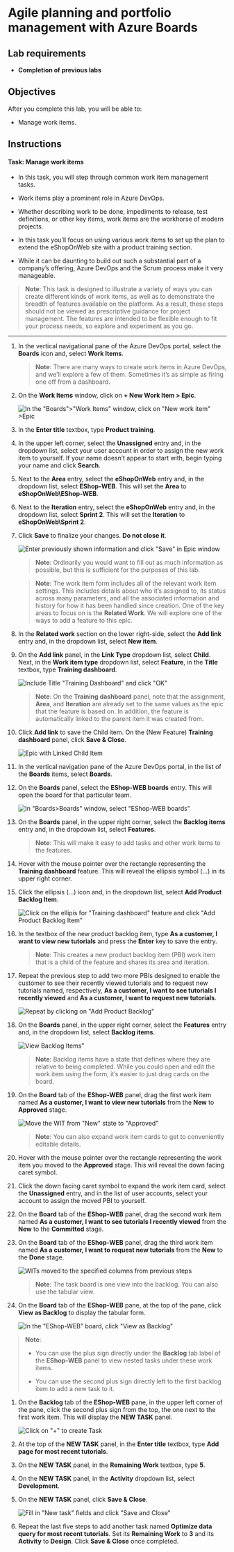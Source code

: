 
Agile planning and portfolio management with Azure Boards
=========================================================

Lab requirements
----------------

* **Completion of previous labs**

Objectives
----------

After you complete this lab, you will be able to:

*   Manage work items.
  
Instructions
------------

#### Task: Manage work items

* In this task, you will step through common work item management tasks.

* Work items play a prominent role in Azure DevOps. 
* Whether describing work to be done, impediments to release, test definitions, or other key items, work items are the workhorse of modern projects. 
* In this task you’ll focus on using various work items to set up the plan to extend the eShopOnWeb site with a product training section. 
* While it can be daunting to build out such a substantial part of a company’s offering, Azure DevOps and the Scrum process make it very manageable.

> **Note**: This task is designed to illustrate a variety of ways you can create different kinds of work items, as well as to demonstrate the breadth of features available on the platform. As a result, these steps should not be viewed as prescriptive guidance for project management. The features are intended to be flexible enough to fit your process needs, so explore and experiment as you go.

---

1.  In the vertical navigational pane of the Azure DevOps portal, select the **Boards** icon and, select **Work Items**.
    
     > **Note**: There are many ways to create work items in Azure DevOps, and we’ll explore a few of them. Sometimes it’s as simple as firing one off from a dashboard.
    
2.  On the **Work Items** window, click on **\+ New Work Item > Epic**.
    
     ![In the "Boards">"Work Items" window, click on "New work item" >Epic](./images/EShop-WEB-create_epic_v1.png)
    
3.  In the **Enter title** textbox, type **Product training**.
4.  In the upper left corner, select the **Unassigned** entry and, in the dropdown list, select your user account in order to assign the new work item to yourself. If your name doesn’t appear to start with, begin typing your name and click **Search**.
5.  Next to the **Area** entry, select the **eShopOnWeb** entry and, in the dropdown list, select **EShop-WEB**. This will set the **Area** to **eShopOnWeb\\EShop-WEB**.
6.  Next to the **Iteration** entry, select the **eShopOnWeb** entry and, in the dropdown list, select **Sprint 2**. This will set the **Iteration** to **eShopOnWeb\\Sprint 2**.
7.  Click **Save** to finalize your changes. **Do not close it**.
    
     ![Enter previously shown information and click "Save" in Epic window](./images/EShop-WEB-epic_details_v1.png)
    
     > **Note**: Ordinarily you would want to fill out as much information as possible, but this is sufficient for the purposes of this lab.
    
     > **Note**: The work item form includes all of the relevant work item settings. This includes details about who it’s assigned to, its status across many parameters, and all the associated information and history for how it has been handled since creation. One of the key areas to focus on is the **Related Work**. We will explore one of the ways to add a feature to this epic.
    
8.  In the **Related work** section on the lower right-side, select the **Add link** entry and, in the dropdown list, select **New item**.
9.  On the **Add link** panel, in the **Link Type** dropdown list, select **Child**. Next, in the **Work item type** dropdown list, select **Feature**, in the **Title** textbox, type **Training dashboard**.
    
     ![Include Title "Training Dashboard" and click "OK"](./images/EShop-WEB-create_child_feature.png)
    
     > **Note**: On the **Training dashboard** panel, note that the assignment, **Area**, and **Iteration** are already set to the same values as the epic that the feature is based on. In addition, the feature is automatically linked to the parent item it was created from.
    
10.  Click **Add link** to save the Child item. On the (New Feature) **Training dashboard** panel, click **Save & Close**.
    
     ![Epic with Linked Child Item](./images/EShop-WEB-epic_with_linked_item_v1.png)
    
11.  In the vertical navigation pane of the Azure DevOps portal, in the list of the **Boards** items, select **Boards**.
12.  On the **Boards** panel, select the **EShop-WEB boards** entry. This will open the board for that particular team.
    
     ![ In "Boards>Boards" window, select "EShop-WEB boards"](./images/EShop-WEB-_boards_v1.png)
    
13.  On the **Boards** panel, in the upper right corner, select the **Backlog items** entry and, in the dropdown list, select **Features**.
    
     > **Note**: This will make it easy to add tasks and other work items to the features.
    
14.  Hover with the mouse pointer over the rectangle representing the **Training dashboard** feature. This will reveal the ellipsis symbol (…) in its upper right corner.
15.  Click the ellipsis (…) icon and, in the dropdown list, select **Add Product Backlog Item**.
    
     ![Click on the ellipis for "Training dashboard" feature and click "Add Product Backlog Item"](./images/EShop-WEB-add_pb_v1.png)
    
16.  In the textbox of the new product backlog item, type **As a customer, I want to view new tutorials** and press the **Enter** key to save the entry.
    
     > **Note**: This creates a new product backlog item (PBI) work item that is a child of the feature and shares its area and iteration.
    
17.  Repeat the previous step to add two more PBIs designed to enable the customer to see their recently viewed tutorials and to request new tutorials named, respectively, **As a customer, I want to see tutorials I recently viewed** and **As a customer, I want to request new tutorials**.
    
     ![Repeat by clicking on "Add Product Backlog" ](./images/EShop-WEB-pbis_v1.png)
    
18.  On the **Boards** panel, in the upper right corner, select the **Features** entry and, in the dropdown list, select **Backlog items**.
    
     ![View Backlog Items" ](./images/EShop-WEB-backlog_v1.png)
    
     > **Note**: Backlog items have a state that defines where they are relative to being completed. While you could open and edit the work item using the form, it’s easier to just drag cards on the board.
    
19.  On the **Board** tab of the **EShop-WEB** panel, drag the first work item named **As a customer, I want to view new tutorials** from the **New** to **Approved** stage.
    
     ![Move the WIT from "New" state to "Approved"](./images/EShop-WEB-new2ap_v1.png)
    
     > **Note**: You can also expand work item cards to get to conveniently editable details.
    
20.  Hover with the mouse pointer over the rectangle representing the work item you moved to the **Approved** stage. This will reveal the down facing caret symbol.
21.  Click the down facing caret symbol to expand the work item card, select the **Unassigned** entry, and in the list of user accounts, select your account to assign the moved PBI to yourself.
22.  On the **Board** tab of the **EShop-WEB** panel, drag the second work item named **As a customer, I want to see tutorials I recently viewed** from the **New** to the **Committed** stage.
23.  On the **Board** tab of the **EShop-WEB** panel, drag the third work item named **As a customer, I want to request new tutorials** from the **New** to the **Done** stage.
    
     ![WITs moved to the specified columns from previous steps](./images/EShop-WEB-board_pbis_v1.png)
    
     > **Note**: The task board is one view into the backlog. You can also use the tabular view.
    
24.  On the **Board** tab of the **EShop-WEB** pane, at the top of the pane, click **View as Backlog** to display the tabular form.
    
     ![In the "EShop-WEB" board, click "View as Backlog"](./images/EShop-WEB-view_backlog_v1.png)
    
> **Note**:
> * You can use the plus sign directly under the **Backlog** tab label of the **EShop-WEB** panel to view nested tasks under these work items.
 >   
>* You can use the second plus sign directly left to the first backlog item to add a new task to it.
    
1.   On the **Backlog** tab of the **EShop-WEB** pane, in the upper left corner of the pane, click the second plus sign from the top, the one next to the first work item. This will display the **NEW TASK** panel.
    
     ![Click on "+" to create Task](./images/new_task_v1.png)
    
2.   At the top of the **NEW TASK** panel, in the **Enter title** textbox, type **Add page for most recent tutorials**.
3.   On the **NEW TASK** panel, in the **Remaining Work** textbox, type **5**.
4.   On the **NEW TASK** panel, in the **Activity** dropdown list, select **Development**.
5.   On the **NEW TASK** panel, click **Save & Close**.
    
     ![Fill in "New task" fields and click "Save and Close"](./images/EShop-WEB-save_task_v1.png)
    
6.   Repeat the last five steps to add another task named **Optimize data query for most recent tutorials**. Set its **Remaining Work** to **3** and its **Activity** to **Design**. Click **Save & Close** once completed.

